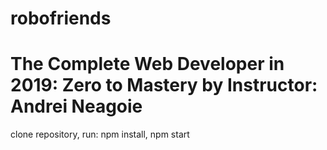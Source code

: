 # robofriends
# The Complete Web Developer in 2019: Zero to Mastery by Instructor: Andrei Neagoie
clone repository,
run:
npm install,
npm start
